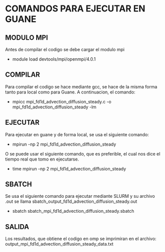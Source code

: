 # COMANDOS PARA EJECUTAR EN GUANE


## MODULO MPI 
Antes de compilar el codigo se debe cargar el modulo mpi

- module load devtools/mpi/openmpi/4.0.1



## COMPILAR 
Para compilar el codigo se hace mediante gcc, se hace de la misma forma tanto para local como para Guane. A continuacion, el comando: 

- mpicc mpi_fd1d_advection_diffusion_steady.c -o mpi_fd1d_advection_diffusion_steady -lm



## EJECUTAR
Para ejecutar en guane y de forma local, se usa el siguiente comando:

- mpirun -np 2 mpi_fd1d_advection_diffusion_steady


O se puede usar el siguiente comando, que es preferible, el cual nos dice el tiempo real que tomo en ejecutarse. 

- time mpirun -np 2 mpi_fd1d_advection_diffusion_steady



## SBATCH
Se usa el siguiente comando para ejecutar mediante SLURM y su archivo .out se llama sbatch_output_fd1d_advection_diffusion_steady.out

- sbatch sbatch_mpi_fd1d_advection_diffusion_steady.sbatch



## SALIDA
Los resultados, que obtiene el codigo en omp se imprimiran en el archivo: output_mpi_fd1d_advection_diffusion_steady_data.txt